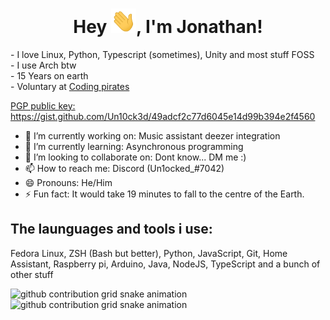 <h1 align="center">Hey <img src="https://raw.githubusercontent.com/ABSphreak/ABSphreak/master/gifs/Hi.gif" width="40px" />, I'm Jonathan!</h1>

<p>
  - I love Linux, Python, Typescript (sometimes), Unity and most stuff FOSS <br/>
  - I use Arch btw<br/>
  - 15 Years on earth<br/>
  - Voluntary at <a href="https://codingpirates.dk/">Coding pirates
</p>

PGP public key: https://gist.github.com/Un10ck3d/49adcf2c77d6045e14d99b394e2f4560
  
- 🔭 I’m currently working on: Music assistant deezer integration
- 🌱 I’m currently learning: Asynchronous programming
- 👯 I’m looking to collaborate on: Dont know... DM me :)
- 📫 How to reach me: Discord (Un1ocked_#7042)
- 😄 Pronouns: He/Him
- ⚡ Fun fact: It would take 19 minutes to fall to the centre of the Earth. 

<h2 align="left">The launguages and tools i use:</h2>
<p>Fedora Linux, ZSH (Bash but better), Python, JavaScript, Git, Home Assistant, Raspberry pi, Arduino, Java, NodeJS, TypeScript and a bunch of other stuff</p>

![github contribution grid snake animation](https://raw.githubusercontent.com/Un10ck3d/Un10ck3d/output/github-contribution-grid-snake-dark.svg#gh-dark-mode-only)![github contribution grid snake animation](https://raw.githubusercontent.com/Un10ck3d/Un10ck3d/output/github-contribution-grid-snake.svg#gh-light-mode-only)
